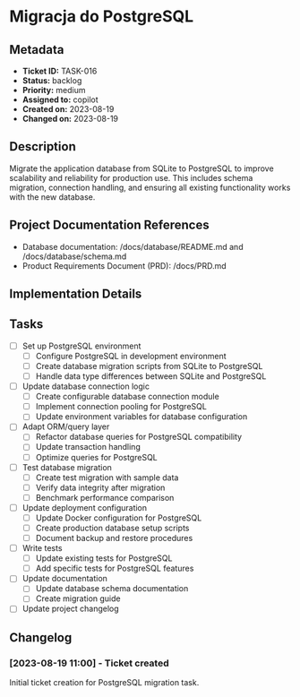 # Migracja do PostgreSQL

## Metadata
* **Ticket ID:** TASK-016
* **Status:** backlog
* **Priority:** medium
* **Assigned to:** copilot
* **Created on:** 2023-08-19
* **Changed on:** 2023-08-19

## Description
Migrate the application database from SQLite to PostgreSQL to improve scalability and reliability for production use. This includes schema migration, connection handling, and ensuring all existing functionality works with the new database.

## Project Documentation References
* Database documentation: /docs/database/README.md and /docs/database/schema.md
* Product Requirements Document (PRD): /docs/PRD.md

## Implementation Details

## Tasks
- [ ] Set up PostgreSQL environment
  - [ ] Configure PostgreSQL in development environment
  - [ ] Create database migration scripts from SQLite to PostgreSQL
  - [ ] Handle data type differences between SQLite and PostgreSQL
- [ ] Update database connection logic
  - [ ] Create configurable database connection module
  - [ ] Implement connection pooling for PostgreSQL
  - [ ] Update environment variables for database configuration
- [ ] Adapt ORM/query layer
  - [ ] Refactor database queries for PostgreSQL compatibility
  - [ ] Update transaction handling
  - [ ] Optimize queries for PostgreSQL
- [ ] Test database migration
  - [ ] Create test migration with sample data
  - [ ] Verify data integrity after migration
  - [ ] Benchmark performance comparison
- [ ] Update deployment configuration
  - [ ] Update Docker configuration for PostgreSQL
  - [ ] Create production database setup scripts
  - [ ] Document backup and restore procedures
- [ ] Write tests
  - [ ] Update existing tests for PostgreSQL
  - [ ] Add specific tests for PostgreSQL features
- [ ] Update documentation
  - [ ] Update database schema documentation
  - [ ] Create migration guide
- [ ] Update project changelog

## Changelog
### [2023-08-19 11:00] - Ticket created
Initial ticket creation for PostgreSQL migration task.
